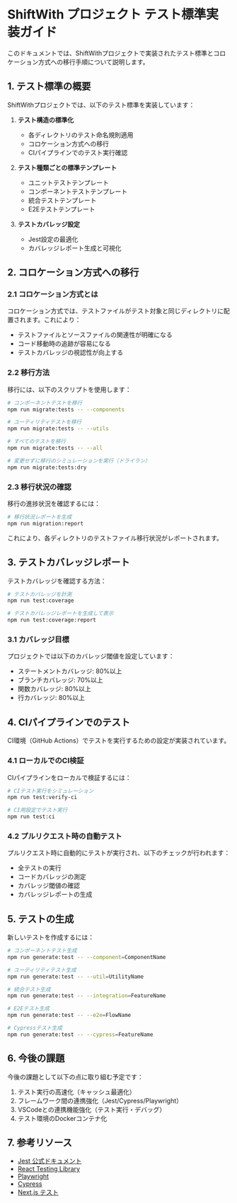 # ShiftWith プロジェクト テスト標準実装ガイド

このドキュメントでは、ShiftWithプロジェクトで実装されたテスト標準とコロケーション方式への移行手順について説明します。

## 1. テスト標準の概要

ShiftWithプロジェクトでは、以下のテスト標準を実装しています：

1. **テスト構造の標準化**
   - 各ディレクトリのテスト命名規則適用
   - コロケーション方式への移行
   - CIパイプラインでのテスト実行確認

2. **テスト種類ごとの標準テンプレート**
   - ユニットテストテンプレート
   - コンポーネントテストテンプレート
   - 統合テストテンプレート
   - E2Eテストテンプレート

3. **テストカバレッジ設定**
   - Jest設定の最適化
   - カバレッジレポート生成と可視化

## 2. コロケーション方式への移行

### 2.1 コロケーション方式とは

コロケーション方式では、テストファイルがテスト対象と同じディレクトリに配置されます。これにより：

- テストファイルとソースファイルの関連性が明確になる
- コード移動時の追跡が容易になる
- テストカバレッジの視認性が向上する

### 2.2 移行方法

移行には、以下のスクリプトを使用します：

```bash
# コンポーネントテストを移行
npm run migrate:tests -- --components

# ユーティリティテストを移行
npm run migrate:tests -- --utils

# すべてのテストを移行
npm run migrate:tests -- --all

# 変更せずに移行のシミュレーションを実行（ドライラン）
npm run migrate:tests:dry
```

### 2.3 移行状況の確認

移行の進捗状況を確認するには：

```bash
# 移行状況レポートを生成
npm run migration:report
```

これにより、各ディレクトリのテストファイル移行状況がレポートされます。

## 3. テストカバレッジレポート

テストカバレッジを確認する方法：

```bash
# テストカバレッジを計測
npm run test:coverage

# テストカバレッジレポートを生成して表示
npm run test:coverage:report
```

### 3.1 カバレッジ目標

プロジェクトでは以下のカバレッジ閾値を設定しています：

- ステートメントカバレッジ: 80%以上
- ブランチカバレッジ: 70%以上
- 関数カバレッジ: 80%以上
- 行カバレッジ: 80%以上

## 4. CIパイプラインでのテスト

CI環境（GitHub Actions）でテストを実行するための設定が実装されています。

### 4.1 ローカルでのCI検証

CIパイプラインをローカルで検証するには：

```bash
# CIテスト実行をシミュレーション
npm run test:verify-ci

# CI用設定でテスト実行
npm run test:ci
```

### 4.2 プルリクエスト時の自動テスト

プルリクエスト時に自動的にテストが実行され、以下のチェックが行われます：

- 全テストの実行
- コードカバレッジの測定
- カバレッジ閾値の確認
- カバレッジレポートの生成

## 5. テストの生成

新しいテストを作成するには：

```bash
# コンポーネントテスト生成
npm run generate:test -- --component=ComponentName

# ユーティリティテスト生成
npm run generate:test -- --util=UtilityName

# 統合テスト生成
npm run generate:test -- --integration=FeatureName

# E2Eテスト生成
npm run generate:test -- --e2e=FlowName

# Cypressテスト生成
npm run generate:test -- --cypress=FeatureName
```

## 6. 今後の課題

今後の課題として以下の点に取り組む予定です：

1. テスト実行の高速化（キャッシュ最適化）
2. フレームワーク間の連携強化（Jest/Cypress/Playwright）
3. VSCodeとの連携機能強化（テスト実行・デバッグ）
4. テスト環境のDockerコンテナ化

## 7. 参考リソース

- [Jest 公式ドキュメント](https://jestjs.io/ja/docs/getting-started)
- [React Testing Library](https://testing-library.com/docs/react-testing-library/intro)
- [Playwright](https://playwright.dev/docs/intro)
- [Cypress](https://docs.cypress.io/guides/overview/why-cypress)
- [Next.js テスト](https://nextjs.org/docs/testing) 
